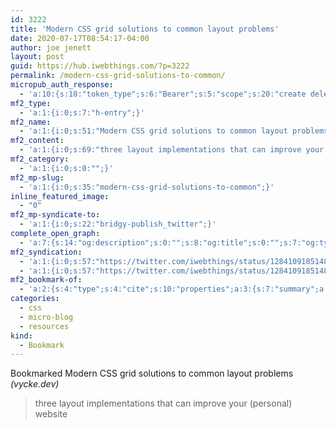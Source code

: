 ```yaml
---
id: 3222
title: 'Modern CSS grid solutions to common layout problems'
date: 2020-07-17T08:54:17-04:00
author: joe jenett
layout: post
guid: https://hub.iwebthings.com/?p=3222
permalink: /modern-css-grid-solutions-to-common/
micropub_auth_response:
  - 'a:10:{s:10:"token_type";s:6:"Bearer";s:5:"scope";s:20:"create delete update";s:2:"me";s:27:"https://hub.iwebthings.com/";s:9:"issued_by";s:54:"https://hub.iwebthings.com/wp-json/indieauth/1.0/token";s:9:"client_id";s:20:"https://omnibear.com";s:11:"client_name";s:8:"Omnibear";s:11:"client_icon";s:29:"https://omnibear.com/logo.svg";s:9:"issued_at";i:1591353809;s:4:"user";i:1;s:13:"last_accessed";i:1594990254;}'
mf2_type:
  - 'a:1:{i:0;s:7:"h-entry";}'
mf2_name:
  - 'a:1:{i:0;s:51:"Modern CSS grid solutions to common layout problems";}'
mf2_content:
  - 'a:1:{i:0;s:69:"three layout implementations that can improve your (personal) website";}'
mf2_category:
  - 'a:1:{i:0;s:0:"";}'
mf2_mp-slug:
  - 'a:1:{i:0;s:35:"modern-css-grid-solutions-to-common";}'
inline_featured_image:
  - "0"
mf2_mp-syndicate-to:
  - 'a:1:{i:0;s:22:"bridgy-publish_twitter";}'
complete_open_graph:
  - 'a:7:{s:14:"og:description";s:0:"";s:8:"og:title";s:0:"";s:7:"og:type";s:0:"";s:12:"twitter:card";s:7:"summary";s:15:"twitter:creator";s:0:"";s:19:"twitter:description";s:0:"";s:8:"og:image";s:0:"";}'
mf2_syndication:
  - 'a:1:{i:0;s:57:"https://twitter.com/iwebthings/status/1284109185148485634";}'
  - 'a:1:{i:0;s:57:"https://twitter.com/iwebthings/status/1284109185148485634";}'
mf2_bookmark-of:
  - 'a:2:{s:4:"type";s:4:"cite";s:10:"properties";a:3:{s:7:"summary";a:1:{i:0;s:69:"three layout implementations that can improve your (personal) website";}s:4:"name";a:1:{i:0;s:51:"Modern CSS grid solutions to common layout problems";}s:3:"url";a:1:{i:0;s:43:"https://vycke.dev/blog/css-layout-patterns/";}}}'
categories:
  - css
  - micro-blog
  - resources
kind:
  - Bookmark
---
```

Bookmarked Modern CSS grid solutions to common layout problems _(vycke.dev)_

 >   three layout implementations that can improve your (personal) website